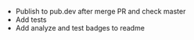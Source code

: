 - Publish to pub.dev after merge PR and check master
- Add tests
- Add analyze and test badges to readme
